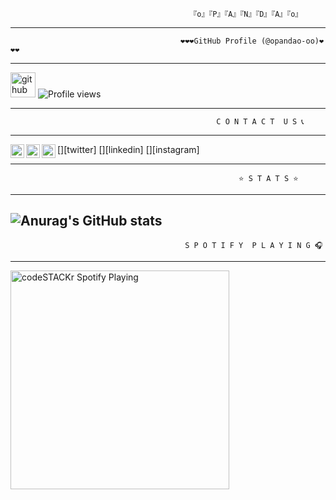                                             『o』『P』『A』『N』『D』『A』『o』

---
                                          ❤️❤️❤️GitHub Profile (@opandao-oo)❤️❤️❤️
---

[<img src='https://cdn.jsdelivr.net/npm/simple-icons@3.0.1/icons/github.svg' alt='github' height='40'>](https://github.com/opandao-oo)  ![Profile views](https://gpvc.arturio.dev/opandao-oo)

---

                                                  C O N T A C T  U S 📞 

---

[<img align="left" alt="https://twitter.com/opandao_oo | Twitter" width="22px" src="https://cdn.jsdelivr.net/npm/simple-icons@v3/icons/twitter.svg" />][twitter]
[<img align="left" alt="opandao-oo | LinkedIn" width="22px" src="https://cdn.jsdelivr.net/npm/simple-icons@v3/icons/linkedin.svg" />][linkedin]
[<img align="left" alt="opandao-oo | Instagram" width="22px" src="https://cdn.jsdelivr.net/npm/simple-icons@v3/icons/instagram.svg" />][instagram]




---
                                                       ⭐ S T A T S ⭐
---

![Anurag's GitHub stats](https://github-readme-stats.vercel.app/api?username=opandao-oo&show_icons=true&theme=dark)
---

                                           S P O T I F Y  P L A Y I N G 🎧

---

[<img src="https://now-playing-codestackr.vercel.app/api/spotify-playing" alt="codeSTACKr Spotify Playing" width="350" />](https://open.spotify.com/user/swyqyimdc12jajde4vpwd2x1b)



